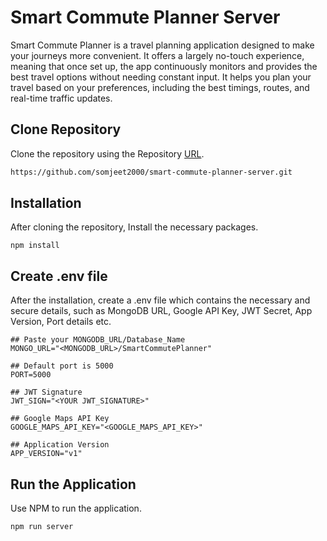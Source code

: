# Smart Commute Planner Server

Smart Commute Planner is a travel planning application designed to make your journeys more convenient. It offers a largely no-touch experience, meaning that once set up, the app continuously monitors and provides the best travel options without needing constant input. It helps you plan your travel based on your preferences, including the best timings, routes, and real-time traffic updates.

## Clone Repository

Clone the repository using the Repository [URL](https://github.com/somjeet2000/smart-commute-planner-server.git).

```bash
https://github.com/somjeet2000/smart-commute-planner-server.git
```

## Installation

After cloning the repository, Install the necessary packages.

```node
npm install
```

## Create .env file

After the installation, create a .env file which contains the necessary and secure details, such as MongoDB URL, Google API Key, JWT Secret, App Version, Port details etc.

```node
## Paste your MONGODB_URL/Database_Name
MONGO_URL="<MONGODB_URL>/SmartCommutePlanner"

## Default port is 5000
PORT=5000

## JWT Signature
JWT_SIGN="<YOUR JWT_SIGNATURE>"

## Google Maps API Key
GOOGLE_MAPS_API_KEY="<GOOGLE_MAPS_API_KEY>"

## Application Version
APP_VERSION="v1"
```

## Run the Application

Use NPM to run the application.

```node
npm run server
```
